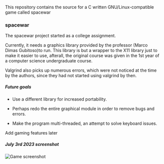 This repository contains the source for a C written GNU/Linux-compatible game called spacewar

### spacewar

The spacewar project started as a college assignment.

Currently, it needs a graphics library provided by the professor (Marco Dimas Gubitoso)to run. This library is but a wrapper to the X11 library just to make it easier to use, afterall, the original course was given in the 1st year of a computer science undergraduate course.

Valgrind also picks up numerous errors, which were not noticed at the time by the authors, since they had not started using valgrind by then.

##### Future goals

- Use a different library for increased portability.

- Perhaps redo the entire graphical module in order to remove bugs and errors.

- Make the program multi-threaded, an attempt to solve keyboard issues.

Add gaming features later

##### July 3rd 2023 screenshot

![Game screenshot](edu9988.github.io/img/spacewar_ss.jpeg)
